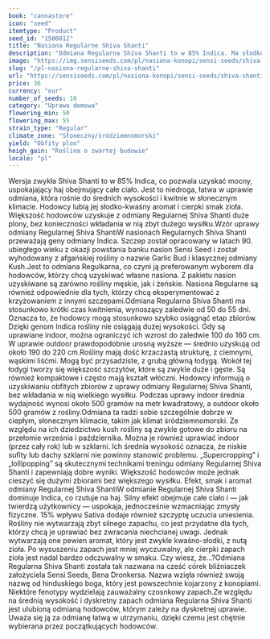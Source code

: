 ```yaml
---
book: "cannastore"
icon: "seed"
itemtype: "Product"
seed_id: "1500012"
title: "Nasiona Regularne Shiva Shanti"
description: "Odmiana Regularna Shiva Shanti to w 85% Indica. Ma słodko-kwaśny aromat zioła i daje dobre plony (ok. 500 g). Zapewnia silny, uspokajający i radosny haj."
image: "https://img.sensiseeds.com/pl/nasiona-konopi/sensi-seeds/shiva-shanti-image.png"
slug: "/pl-nasiona-regularne-shiva-shanti"
url: "https://sensiseeds.com/pl/nasiona-konopi/sensi-seeds/shiva-shanti?a_aid=cannastore"
price: 36
currency: "eur"
number_of_seeds: 10
category: "Uprawa domowa"
flowering_min: 50
flowering_max: 55
strain_type: "Regular"
climate_zone: "Słoneczny/śródziemnomorski"
yield: "Obfity plon"
heigh_gain: "Roślina o zwartej budowie"
locale: "pl"
---
```

Wersja zwykła Shiva Shanti to w 85% Indica, co pozwala uzyskać mocny, uspokajający haj obejmujący całe ciało. Jest to niedroga, łatwa w uprawie odmiana, która rośnie do średnich wysokości i kwitnie w słonecznym klimacie. Hodowcy lubią jej słodko-kwaśny aromat i cierpki smak zioła. Większość hodowców uzyskuje z odmiany Regularnej Shiva Shanti duże plony, bez konieczności wkładania w nią zbyt dużego wysiłku.Wzór uprawy odmiany Regularnej Shiva ShantiW nasionach Regularnych Shiva Shanti przeważają geny odmiany Indica. Szczep został opracowany w latach 90. ubiegłego wieku z okazji powstania banku nasion Sensi Seed i został wyhodowany z afgańskiej rośliny o nazwie Garlic Bud i klasycznej odmiany Kush.Jest to odmiana Regulkarna, co czyni ją preferowanym wyborem dla hodowców, którzy chcą uzyskiwać własne nasiona. Z pakietu nasion uzyskiwane są zarówno rośliny męskie, jak i żeńskie. Nasiona Regularne są również odpowiednie dla tych, którzy chcą eksperymentować z krzyżowaniem z innymi szczepami.Odmiana Regularna Shiva Shanti ma stosunkowo krótki czas kwitnienia, wynoszący zaledwie od 50 do 55 dni. Oznacza to, że hodowcy mogą stosunkowo szybko osiągnąć etap zbiorów. Dzięki genom Indica rośliny nie osiągają dużej wysokości. Gdy są uprawiane indoor, można ograniczyć ich wzrost do zaledwie 100 do 160 cm. W uprawie outdoor prawdopodobnie urosną wyższe — średnio uzyskują od około 190 do 220 cm.Rośliny mają dość krzaczastą strukturę, z ciemnymi, wąskimi liśćmi. Mogą być przysadziste, z grubą główną łodygą. Wokół tej łodygi tworzy się większość szczytów, które są zwykle duże i gęste. Są również kompaktowe i często mają kształt włóczni. Hodowcy informują o uzyskiwaniu obfitych zbiorów z uprawy odmiany Regularnej Shiva Shanti, bez wkładania w nią wielkiego wysiłku. Podczas uprawy indoor średnia wydajność wynosi około 500 gramów na metr kwadratowy, a outdoor około 500 gramów z rośliny.Odmiana ta radzi sobie szczególnie dobrze w ciepłym, słonecznym klimacie, takim jak klimat śródziemnomorski. Ze względu na ich dziedzictwo kush rośliny są zwykle gotowe do zbioru na przełomie września i października. Można je również uprawiać indoor (przez cały rok) lub w szklarni. Ich średnia wysokość oznacza, że niskie sufity lub dachy szklarni nie powinny stanowić problemu. „Supercropping” i „lollipopping” są skutecznymi technikami treningu odmiany Regularnej Shiva Shanti i zapewniają dobre wyniki. Większość hodowców może jednak cieszyć się dużymi zbiorami bez większego wysiłku. Efekt, smak i aromat odmiany Regularnej Shiva ShantiW odmianie Regularnej Shiva Shanti dominuje Indica, co rzutuje na haj. Silny efekt obejmuje całe ciało i — jak twierdzą użytkownicy — uspokaja, jednocześnie wzmacniając zmysły fizyczne. 15% wpływu Sativa dodaje również szczyptę uczucia uniesienia. Rośliny nie wytwarzają zbyt silnego zapachu, co jest przydatne dla tych, którzy chcą je uprawiać bez zwracania niechcianej uwagi. Jednak wytwarzają one pewien aromat, który jest zwykle kwaśno-słodki, z nutą zioła. Po wysuszeniu zapach jest mniej wyczuwalny, ale cierpki zapach zioła jest nadal bardzo odczuwalny w smaku. Czy wiesz, że…?Odmiana Regularna Shiva Shanti została tak nazwana na cześć córek bliźniaczek założyciela Sensi Seeds, Bena Dronkersa. Nazwa wzięła również swoją nazwę od hinduskiego boga, który jest powszechnie kojarzony z konopiami. Niektóre fenotypy wydzielają zauważalny czosnkowy zapach.Ze względu na średnią wysokość i dyskretny zapach odmiana Regularna Shiva Shanti jest ulubioną odmianą hodowców, którym zależy na dyskretnej uprawie. Uważa się ją za odmianę łatwą w utrzymaniu, dzięki czemu jest chętnie wybierana przez początkujących hodowców.
